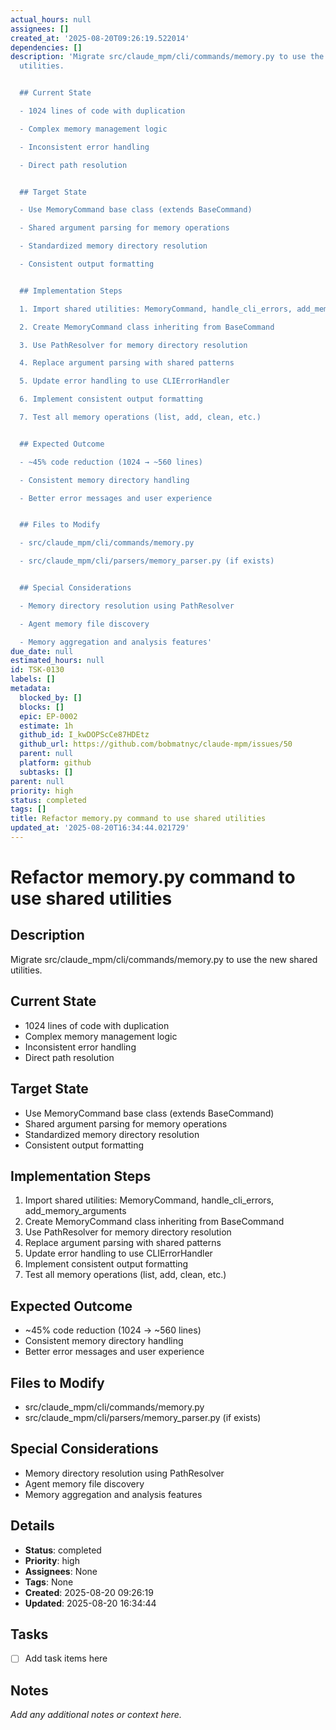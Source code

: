 ```yaml
---
actual_hours: null
assignees: []
created_at: '2025-08-20T09:26:19.522014'
dependencies: []
description: 'Migrate src/claude_mpm/cli/commands/memory.py to use the new shared
  utilities.


  ## Current State

  - 1024 lines of code with duplication

  - Complex memory management logic

  - Inconsistent error handling

  - Direct path resolution


  ## Target State

  - Use MemoryCommand base class (extends BaseCommand)

  - Shared argument parsing for memory operations

  - Standardized memory directory resolution

  - Consistent output formatting


  ## Implementation Steps

  1. Import shared utilities: MemoryCommand, handle_cli_errors, add_memory_arguments

  2. Create MemoryCommand class inheriting from BaseCommand

  3. Use PathResolver for memory directory resolution

  4. Replace argument parsing with shared patterns

  5. Update error handling to use CLIErrorHandler

  6. Implement consistent output formatting

  7. Test all memory operations (list, add, clean, etc.)


  ## Expected Outcome

  - ~45% code reduction (1024 → ~560 lines)

  - Consistent memory directory handling

  - Better error messages and user experience


  ## Files to Modify

  - src/claude_mpm/cli/commands/memory.py

  - src/claude_mpm/cli/parsers/memory_parser.py (if exists)


  ## Special Considerations

  - Memory directory resolution using PathResolver

  - Agent memory file discovery

  - Memory aggregation and analysis features'
due_date: null
estimated_hours: null
id: TSK-0130
labels: []
metadata:
  blocked_by: []
  blocks: []
  epic: EP-0002
  estimate: 1h
  github_id: I_kwDOPScCe87HDEtz
  github_url: https://github.com/bobmatnyc/claude-mpm/issues/50
  parent: null
  platform: github
  subtasks: []
parent: null
priority: high
status: completed
tags: []
title: Refactor memory.py command to use shared utilities
updated_at: '2025-08-20T16:34:44.021729'
---
```


# Refactor memory.py command to use shared utilities

## Description
Migrate src/claude_mpm/cli/commands/memory.py to use the new shared utilities.

## Current State
- 1024 lines of code with duplication
- Complex memory management logic
- Inconsistent error handling
- Direct path resolution

## Target State
- Use MemoryCommand base class (extends BaseCommand)
- Shared argument parsing for memory operations
- Standardized memory directory resolution
- Consistent output formatting

## Implementation Steps
1. Import shared utilities: MemoryCommand, handle_cli_errors, add_memory_arguments
2. Create MemoryCommand class inheriting from BaseCommand
3. Use PathResolver for memory directory resolution
4. Replace argument parsing with shared patterns
5. Update error handling to use CLIErrorHandler
6. Implement consistent output formatting
7. Test all memory operations (list, add, clean, etc.)

## Expected Outcome
- ~45% code reduction (1024 → ~560 lines)
- Consistent memory directory handling
- Better error messages and user experience

## Files to Modify
- src/claude_mpm/cli/commands/memory.py
- src/claude_mpm/cli/parsers/memory_parser.py (if exists)

## Special Considerations
- Memory directory resolution using PathResolver
- Agent memory file discovery
- Memory aggregation and analysis features

## Details
- **Status**: completed
- **Priority**: high
- **Assignees**: None
- **Tags**: None
- **Created**: 2025-08-20 09:26:19
- **Updated**: 2025-08-20 16:34:44

## Tasks
- [ ] Add task items here

## Notes
_Add any additional notes or context here._

